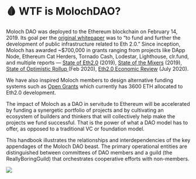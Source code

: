 # 🩸 WTF is MolochDAO?

Moloch DAO was deployed to the Ethereum blockchain on February 14, 2019. Its goal per the [original whitepaper](https://github.com/molochdao/handbook/blob/main/.gitbook/assets/Whitepaper.pdf) was to “to fund and further the development of public infrastructure related to Eth 2.0.” Since inception, Moloch has awarded \~$700,000 in grants ranging from projects like DApp Node, Ethereum Cat Herders, Tornado Cash, Lodestar, Lighthouse, clr.fund, and multiple reports — [State of Eth2.0](https://docs.google.com/document/d/1PS0k9MaKPdPwEw3Uh9rq7USjq7LcSpT6ICQUXRij4YE/edit) (2019), [State of the Mixers](https://github.com/tvanepps/State-of-the-Mixers-Summer-2019) (2019), [State of Optimistic Rollup ](https://medium.com/molochdao/the-state-of-optimistic-rollup-8ade537a2d0f#:\~:text=Optimistic%20Rollup%20takes%20the%20framing,specifically%2C%20enough%20data%20such%20that)(Feb 2020), [Eth2.0 Economic Review](https://medium.com/@thomasborgers/ethereum-2-0-economic-review-1fc4a9b8c2d9) (July 2020).

We have also inspired Moloch members to design alternative funding systems such as [Open Grants](https://jamesfickel.ghost.io/towards-long-term-incentives-on-ethereum/) which currently has 3600 ETH allocated to Eth2.0 development.

The impact of Moloch as a DAO in servitude to Ethereum will be accelerated by funding a synergetic portfolio of projects and by cultivating an ecosystem of builders and thinkers that will collectively help make the projects we fund successful. That is the power of what a DAO model has to offer, as opposed to a traditional VC or foundation model.

This handbook illustrates the relationships and interdependencies of the key appendages of the Moloch DAO beast. The primary operational entities are distinguished between committees of DAO members and a guild (the ReallyBoringGuild) that orchestrates cooperative efforts with non-members.

![](https://media.giphy.com/media/1XPQ9XARDUr04/giphy.gif)
